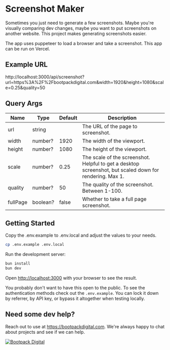 # Screenshot Maker

Sometimes you just need to generate a few screenshots. Maybe you're visually comparing dev changes, maybe you want to put screenshots on another website. This project makes generating screenshots easier.

The app uses puppeteer to load a browser and take a screenshot. This app can be run on Vercel.

## Example URL

http://localhost:3000/api/screenshot?url=https%3A%2F%2Fbootpackdigital.com&width=1920&height=1080&scale=0.25&quality=50

## Query Args

| Name     | Type     | Default | Description                                                                                             |
| -------- | -------- | ------- | ------------------------------------------------------------------------------------------------------- |
| url      | string   |         | The URL of the page to screenshot.                                                                      |
| width    | number?  | 1920    | The width of the viewport.                                                                              |
| height   | number?  | 1080    | The height of the viewport.                                                                             |
| scale    | number?  | 0.25    | The scale of the screenshot. Helpful to get a desktop screenshot, but scaled down for rendering. Max 1. |
| quality  | number?  | 50      | The quality of the screenshot. Between 1-100.                                                           |
| fullPage | boolean? | false   | Whether to take a full page screenshot.                                                                 |

## Getting Started

Copy the .env.example to .env.local and adjust the values to your needs.

```bash
cp .env.example .env.local
```

Run the development server:

```bash
bun install
bun dev
```

Open [http://localhost:3000](http://localhost:3000) with your browser to see the result.

You probably don't want to have this open to the public. To see the authentication methods check out the `.env.example`. You can
lock it down by referrer, by API key, or bypass it altogether when testing locally.

## Need some dev help?

Reach out to use at https://bootpackdigital.com. We're always happy to chat about projects and see if we can help.

<a href="https://bootpackdigital.com"><img src="https://bootpackdigital.com/og-image.jpg" alt="Bootpack Digital" /></a>
